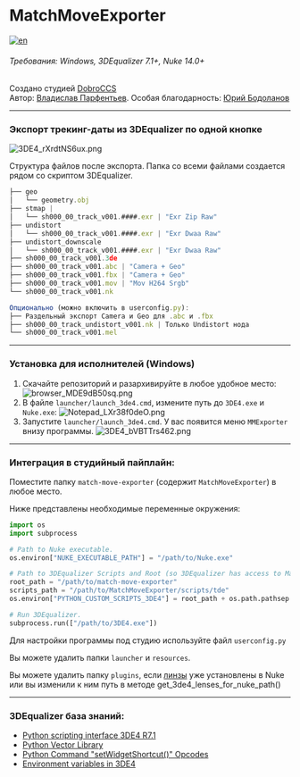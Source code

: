 # MatchMoveExporter

[![en](https://img.shields.io/badge/lang-english_-blue.svg)](https://github.com/NyanNyanGringo/match-move-exporter/blob/main/README.en.md)

###### Требования: Windows, 3DEqualizer 7.1+, Nuke 14.0+

Создано студией [DobroCCS](https://dobrocreative.com/en)  
Автор: [Владислав Парфентьев](https://t.me/VladislavParfentev).
Особая благодарность: [Юрий Бодоланов](https://t.me/bodolanov)

---

### Экспорт трекинг-даты из 3DEqualizer по одной кнопке

![3DE4_rXrdtNS6ux.png](resources%2F3DE4_rXrdtNS6ux.png)

Структура файлов после экспорта. Папка со всеми файлами создается рядом со скриптом 3DEqualizer.
```javascript
├── geo
│   └── geometry.obj
├── stmap | 
│   └── sh000_00_track_v001.####.exr | "Exr Zip Raw"
├── undistort
│   └── sh000_00_track_v001.####.exr | "Exr Dwaa Raw"
├── undistort_downscale
│   └── sh000_00_track_v001.####.exr | "Exr Dwaa Raw"
├── sh000_00_track_v001.3de
├── sh000_00_track_v001.abc | "Camera + Geo"
├── sh000_00_track_v001.fbx | "Camera + Geo"
├── sh000_00_track_v001.mov | "Mov H264 Srgb"
└── sh000_00_track_v001.nk

Опционально (можно включить в userconfig.py):
├── Раздельный экспорт Camera и Geo для .abc и .fbx
├── sh000_00_track_undistort_v001.nk | Только Undistort нода
└── sh000_00_track_v001.mel
```

---

### Установка для исполнителей (Windows)

1. Скачайте репозиторий и разархивируйте в любое удобное место:
![browser_MDE9dB50sq.png](resources%2Fbrowser_MDE9dB50sq.png)
2. В файле `launcher/launch_3de4.cmd`, измените путь до `3DE4.exe` и `Nuke.exe`:
![Notepad_LXr38f0deO.png](resources%2FNotepad_LXr38f0deO.png)
3. Запустите `launcher/launch_3de4.cmd`. У вас появится меню `MMExporter` внизу программы.
![3DE4_bVBTTrs462.png](resources%2F3DE4_bVBTTrs462.png)

---

### Интеграция в студийный пайплайн:
Поместите папку `match-move-exporter` (содержит `MatchMoveExporter`) в любое место.

Ниже представлены необходимые переменные окружения:
```python
import os
import subprocess

# Path to Nuke executable.
os.environ["NUKE_EXECUTABLE_PATH"] = "/path/to/Nuke.exe"

# Path to 3DEqualizer Scripts and Root (so 3DEqualizer has access to MatchMoveExporter.lib).
root_path = "/path/to/match-move-exporter"
scripts_path = "/path/to/MatchMoveExporter/scripts/tde"
os.environ["PYTHON_CUSTOM_SCRIPTS_3DE4"] = root_path + os.path.pathsep + scripts_path

# Run 3DEqualizer.
subprocess.run(["/path/to/3DE4.exe"])
```
Для настройки программы под студию используйте файл `userconfig.py`

Вы можете удалить папки `launcher` и `resources`. 

Вы можете удалить папку `plugins`, если [линзы](https://www.3dequalizer.com/?site=tech_docs&id=110216_01) уже
установлены в Nuke или вы изменили к ним путь в методе get_3de4_lenses_for_nuke_path()

---

### 3DEqualizer база знаний:

- [Python scripting interface 3DE4 R7.1](https://www.3dequalizer.com/user_daten/sections/tech_docs/txt/py_doc_r7.1.txt)
- [Python Vector Library](https://www.3dequalizer.com/user_daten/sections/tech_docs/vl/html/vl.xhtml)
- [Python Command "setWidgetShortcut()" Opcodes](https://www.3dequalizer.com/?site=tech_docs&id=121122_01)
- [Environment variables in 3DE4](https://www.3dequalizer.com/?site=tech_docs&id=121221_01)
